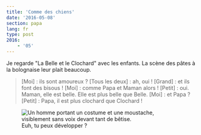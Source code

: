```yaml
---
title: 'Comme des chiens'
date: '2016-05-08'
section: papa
lang: fr
type: post
2016:
    - '05'
---
```


Je regarde "La Belle et le Clochard" avec les enfants. La scène des pâtes à la bolognaise leur plait beaucoup.

<!-- more -->

> [Moi] : ils sont amoureux ?
> [Tous les deux] : ah, oui !
> [Grand] : et ils font des bisous !
> [Moi] : comme Papa et Maman alors !
> [Petit] : oui. Maman, elle est belle. Elle est plus belle que Belle.
> [Moi] : et Papa ?
> [Petit] : Papa, il est plus clochard que Clochard !

<figure>
  <img src="/assets/images/papa/2016-05-08/1.gif" alt="Un homme portant un costume et une moustache, visiblement sans voix devant tant de bêtise." />
  <figcaption>Euh, tu peux développer ?</figcaption>
</figure>
